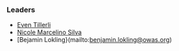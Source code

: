 ### Leaders

* [Even Tillerli](mailto:even.tillerli@owasp.org)
* [Nicole Marcelino Silva](mailto:nicole.silva@owasp.org)
* [Bejamin Lokling}(mailto:benjamin.lokling@owas.org)
